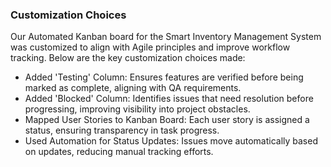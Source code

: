 ### Customization Choices
Our Automated Kanban board for the Smart Inventory Management System was customized to align with Agile principles and improve workflow tracking. Below are the key customization choices made:

- Added 'Testing' Column: Ensures features are verified before being marked as complete, aligning with QA requirements.
- Added 'Blocked' Column: Identifies issues that need resolution before progressing, improving visibility into project obstacles.
- Mapped User Stories to Kanban Board: Each user story is assigned a status, ensuring transparency in task progress.
- Used Automation for Status Updates: Issues move automatically based on updates, reducing manual tracking efforts.
